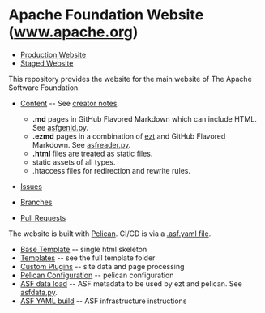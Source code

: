 # Apache Foundation Website (www.apache.org)

- [Production Website](https://www.apache.org/)
- [Staged Website](https://www.staged.apache.org/)

This repository provides the website for the main website of The Apache Software Foundation.

- [Content](content) -- See [creator notes](markdown.md).
  - **.md** pages in GitHub Flavored Markdown which can include HTML. See [asfgenid.py](theme/plugins/asfgenid.py).
  - **.ezmd** pages in a combination of [ezt](https://github.com/gstein/ezt/blob/wiki/Syntax.md) and GitHub Flavored Markdown. See [asfreader.py](theme/plugins/asfreader.py).
  - **.html** files are treated as static files.
  - static assets of all types.
  - .htaccess files for redirection and rewrite rules.

- [Issues](https://github.com/apache/www-site/issues)
- [Branches](https://github.com/apache/www-site/branches)
- [Pull Requests](https://github.com/apache/www-site/pulls)

The website is built with [Pelican](https://blog.getpelican.com).
CI/CD is via a [.asf.yaml file](https://cwiki.apache.org/confluence/display/INFRA/Git+-+.asf.yaml+features).

- [Base Template](theme/apache/templates/base.html) -- single html skeleton
- [Templates](theme/apache/templates) -- see the full template folder
- [Custom Plugins](theme/plugins) -- site data and page processing
- [Pelican Configuration](pelicanconf.py) -- pelican configuration
- [ASF data load](asfdata.yaml) -- ASF metadata to be used by ezt and pelican. See [asfdata.py](theme/plugins/asfdata.py).
- [ASF YAML build](.asf.yaml) -- ASF infrastructure instructions
